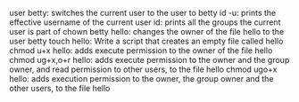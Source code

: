 user betty: switches the current user to the user to betty 
id -u: prints the effective username of the current user
id: prints all the groups the current user is part of
chown betty hello: changes the owner of the file hello to the user betty
touch hello: Write a script that creates an empty file called hello
chmod u+x hello: adds execute permission to the owner of the file hello
chmod ug+x,o+r hello: adds execute permission to the owner and the group owner, and read permission to other users, to the file hello
chmod ugo+x hello: adds execution permission to the owner, the group owner and the other users, to the file hello
